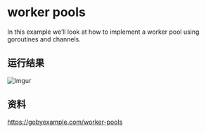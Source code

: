 # worker pools
In this example we’ll look at how to implement a worker pool using goroutines and channels.

## 运行结果
![Imgur](https://i.imgur.com/hvKTM2O.png)

## 资料
https://gobyexample.com/worker-pools